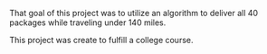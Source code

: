That goal of this project was to utilize an algorithm to deliver all 40 packages while traveling under 140 miles.

This project was create to fulfill a college course.
